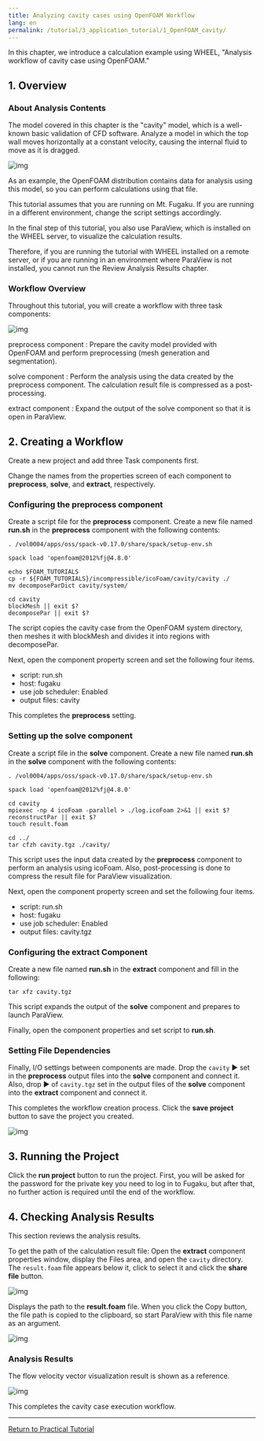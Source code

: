```yaml
---
title: Analyzing cavity cases using OpenFOAM Workflow
lang: en
permalink: /tutorial/3_application_tutorial/1_OpenFOAM_cavity/
---
```

In this chapter, we introduce a calculation example using WHEEL, "Analysis workflow of cavity case using OpenFOAM."

## 1. Overview

### About Analysis Contents
The model covered in this chapter is the "cavity" model, which is a well-known basic validation of CFD software.
Analyze a model in which the top wall moves horizontally at a constant velocity, causing the internal fluid to move as it is dragged.

![img](./img/cavity.en.png "cavity")

As an example, the OpenFOAM distribution contains data for analysis using this model, so you can perform calculations using that file.

This tutorial assumes that you are running on Mt. Fugaku.
If you are running in a different environment, change the script settings accordingly.

In the final step of this tutorial, you also use ParaView, which is installed on the WHEEL server, to visualize the calculation results.

Therefore, if you are running the tutorial with WHEEL installed on a remote server, or if you are running in an environment where ParaView is not installed, you cannot run the Review Analysis Results chapter.

### Workflow Overview

Throughout this tutorial, you will create a workflow with three task components:

![img](./img/workflow.png "Complete Workflow")

preprocess component
: Prepare the cavity model provided with OpenFOAM and perform preprocessing (mesh generation and segmentation).

solve component
: Perform the analysis using the data created by the preprocess component. The calculation result file is compressed as a post-processing.

extract component
: Expand the output of the solve component so that it is open in ParaView.

## 2. Creating a Workflow
Create a new project and add three Task components first.

Change the names from the properties screen of each component to __preprocess__, __solve__, and __extract__, respectively.

### Configuring the preprocess component
Create a script file for the __preprocess__ component.
Create a new file named __run.sh__ in the __preprocess__ component with the following contents:

```
. /vol0004/apps/oss/spack-v0.17.0/share/spack/setup-env.sh

spack load 'openfoam@2012%fj@4.8.0'

echo $FOAM_TUTORIALS
cp -r ${FOAM_TUTORIALS}/incompressible/icoFoam/cavity/cavity ./
mv decomposeParDict cavity/system/

cd cavity
blockMesh || exit $?
decomposePar || exit $?
```

The script copies the cavity case from the OpenFOAM system directory, then meshes it with blockMesh and divides it into regions with decomposePar.

Next, open the component property screen and set the following four items.

- script: run.sh
- host: fugaku
- use job scheduler: Enabled
- output files: cavity

This completes the __preprocess__ setting.

### Setting up the solve component
Create a script file in the __solve__ component.
Create a new file named __run.sh__ in the __solve__ component with the following contents:

```
. /vol0004/apps/oss/spack-v0.17.0/share/spack/setup-env.sh

spack load 'openfoam@2012%fj@4.8.0'

cd cavity
mpiexec -np 4 icoFoam -parallel > ./log.icoFoam 2>&1 || exit $?
reconstructPar || exit $?
touch result.foam

cd ../
tar cfzh cavity.tgz ./cavity/
```

This script uses the input data created by the __preprocess__ component to perform an analysis using icoFoam.
Also, post-processing is done to compress the result file for ParaView visualization.

Next, open the component property screen and set the following four items.

- script: run.sh
- host: fugaku
- use job scheduler: Enabled
- output files: cavity.tgz

### Configuring the extract Component
Create a new file named __run.sh__ in the __extract__ component and fill in the following:

```
tar xfz cavity.tgz
```

This script expands the output of the __solve__ component and prepares to launch ParaView.

Finally, open the component properties and set script to __run.sh__.

### Setting File Dependencies
Finally, I/O settings between components are made.
Drop the `cavity` ▶ set in the __preprocess__ output files into the __solve__ component and connect it.
Also, drop ▶ of `cavity.tgz` set in the output files of the __solve__ component into the __extract__ component and connect it.

This completes the workflow creation process. Click the __save project__ button to save the project you created.

![img](./img/workflow.png "Complete Workflow")

## 3. Running the Project
Click the __run project__ button to run the project.
First, you will be asked for the password for the private key you need to log in to Fugaku, but after that, no further action is required until the end of the workflow.

## 4. Checking Analysis Results

This section reviews the analysis results.

To get the path of the calculation result file:
Open the __extract__ component properties window, display the Files area, and open the `cavity` directory.
The `result.foam` file appears below it, click to select it and click the __share file__ button.

![img](./img/file_share_button.png "File Share Button")

Displays the path to the __result.foam__ file.
When you click the Copy button, the file path is copied to the clipboard, so start ParaView with this file name as an argument.

![img](./img/file_share_dialog.png "File Sharing Dialog")

### Analysis Results

The flow velocity vector visualization result is shown as a reference.

![img](./img/cavity_result.png "Velocity Vector")


This completes the cavity case execution workflow.

--------
[Return to Practical Tutorial]({{site.baseurl}}/tutorial/3_application_tutorial/)
